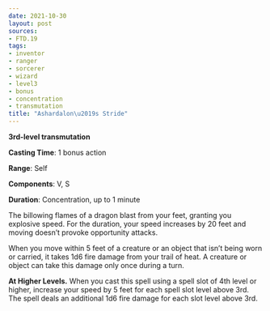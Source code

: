 ```yaml
---
date: 2021-10-30
layout: post
sources:
- FTD.19
tags:
- inventor
- ranger
- sorcerer
- wizard
- level3
- bonus
- concentration
- transmutation
title: "Ashardalon\u2019s Stride"
---
```


**3rd-level transmutation**

**Casting Time**: 1 bonus action

**Range**: Self

**Components**: V, S

**Duration**: Concentration, up to 1 minute

The billowing flames of a dragon blast from your feet, granting you explosive speed. For the duration, your speed increases by 20 feet and moving doesn’t provoke opportunity attacks.

When you move within 5 feet of a creature or an object that isn’t being worn or carried, it takes 1d6 fire damage from your trail of heat. A creature or object can take this damage only once during a turn.

**At Higher Levels.** When you cast this spell using a spell slot of 4th level or higher, increase your speed by 5 feet for each spell slot level above 3rd. The spell deals an additional 1d6 fire damage for each slot level above 3rd.
